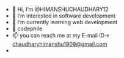 - 👋 Hi, I’m @HIMANSHUCHAUDHARY12
- 👀 I’m interested in software development
- 🌱 I’m currently learning web development
- 💞️ codephile
- 📫 you can reach me at my E-mail ID-> chaudharyhimanshu1909@gmail.com
- 

<!---
HIMANSHUCHAUDHARY12/HIMANSHUCHAUDHARY12 is a ✨ special ✨ repository because its `README.md` (this file) appears on your GitHub profile.
You can click the Preview link to take a look at your changes.
--->
